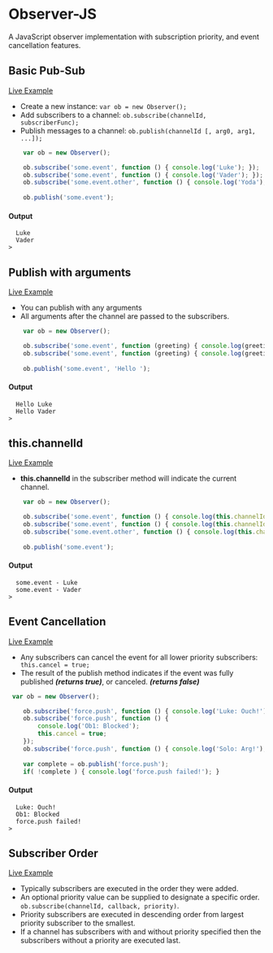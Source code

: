 Observer-JS
===========

A JavaScript observer implementation with subscription priority, and event cancellation features.


Basic Pub-Sub
-------------
[Live Example](http://jsfiddle.net/gmetzker/Lz995/)
* Create a new instance: ```var ob = new Observer();```
* Add subscribers to a channel:  ```ob.subscribe(channelId, subscriberFunc);```
* Publish messages to a channel: ```ob.publish(channelId [, arg0, arg1, ...]);```

```javascript
    var ob = new Observer();

    ob.subscribe('some.event', function () { console.log('Luke'); });
    ob.subscribe('some.event', function () { console.log('Vader'); });
    ob.subscribe('some.event.other', function () { console.log('Yoda'); });
    
    ob.publish('some.event');
```

#### Output
```
  Luke
  Vader
>
```

Publish with arguments
----------------------
[Live Example](http://jsfiddle.net/gmetzker/PRb3Z/)
* You can publish with any arguments
* All arguments after the channel are passed to the subscribers.

```javascript
    var ob = new Observer();

    ob.subscribe('some.event', function (greeting) { console.log(greeting + 'Luke'); });
    ob.subscribe('some.event', function (greeting) { console.log(greeting + 'Vader'); });
    
    ob.publish('some.event', 'Hello ');
```
#### Output
```
  Hello Luke
  Hello Vader
>
```

this.channelId
---------
[Live Example](http://jsfiddle.net/gmetzker/JBa6N/)

* **this.channelId** in the subscriber method will indicate the current channel.

```javascript
    var ob = new Observer();

    ob.subscribe('some.event', function () { console.log(this.channelId + ' - Luke'); });
    ob.subscribe('some.event', function () { console.log(this.channelId + ' - Vader'); });
    ob.subscribe('some.event.other', function () { console.log(this.channelId + ' - Yoda'); });
    
    ob.publish('some.event');
```

#### Output
```
  some.event - Luke
  some.event - Vader
>
```

Event Cancellation
-----------------
[Live Example](http://jsfiddle.net/gmetzker/7AZ76/)
* Any subscribers can cancel the event for all lower priority subscribers: ``` this.cancel = true;```
* The result of the publish method indicates if the event was fully published ***(returns true)***, or canceled. ***(returns false)***

```javascript
 var ob = new Observer();

    ob.subscribe('force.push', function () { console.log('Luke: Ouch!'); });
    ob.subscribe('force.push', function () { 
        console.log('Ob1: Blocked');
        this.cancel = true;
    });
    ob.subscribe('force.push', function () { console.log('Solo: Arg!'); });
    
    var complete = ob.publish('force.push');
    if( !complete ) { console.log('force.push failed!'); }
```
#### Output
```
  Luke: Ouch!
  Ob1: Blocked
  force.push failed!
>
```

Subscriber Order
----------------
[Live Example]()
* Typically subscribers are executed in the order they were added.
* An optional priority value can be supplied to designate a specific order. ```ob.subscribe(channelId, callback, priority)```.  
* Priority subscribers are executed in descending order from largest priority subscriber to the smallest.
* If a channel has subscribers with and without priority specified then the subscribers without a priority are executed last.
